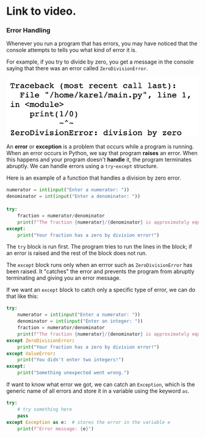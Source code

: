 # Link to video.

### Error Handling

Whenever you run a program that has errors, you may have noticed that the console attempts to tells you what kind of error it is. 

For example, if you try to divide by zero, you get a message in the console saying that there was an error called `ZeroDivisionError`.

![](../Images/division_by_zero_.png)

An **error** or **exception** is a problem that occurs while a program is running. When an error occurs in Python, we say that program **raises** an error. When this happens and your program doesn't **handle** it, the program terminates abruptly. We can handle errors using a `try`-`except` structure.

Here is an example of a function that handles a division by zero error.

```python
numerator = int(input("Enter a numerator: "))
denominator = int(input("Enter a denominator: "))

try:
    fraction = numerator/denominator
    print(f"The fraction {numerator}/{denominator} is approximately equal to {fraction}")
except:
    print("Your fraction has a zero by division error!")
```

The `try` block is run first. The program tries to run the lines in the block; if an error is raised and the rest of the block does not run. 

The `except` block runs only when an errror such as `ZeroDivisionError` has been raised. It "catches" the error and prevents the program from abruptly terminating and giving you an error message.

If we want an `except` block to catch only a specific type of error, we can do that like this:

```python
try:
    numerator = int(input("Enter a numerator: "))
    denominator = int(input("Enter an integer: "))
    fraction = numerator/denominator
    print(f"The fraction {numerator}/{denominator} is approximately equal to {fraction}")
except ZeroDivisionError:
    print("Your fraction has a zero by division error!")
except ValueError:
    print("You didn't enter two integers!")
except:
    print("Something unexpected went wrong.")
```

If want to know what error we got, we can catch an `Exception`, which is the generic name of all errors and store it in a variable using the keyword `as`.

```python
try:
    # try something here
    pass
except Exception as e:  # stores the error in the variable e
    print(f"Error message: {e}")
```
